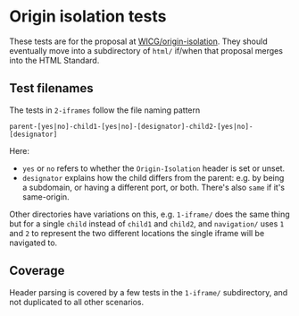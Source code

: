 # Origin isolation tests

These tests are for the proposal at
[WICG/origin-isolation](https://github.com/WICG/origin-isolation). They should
eventually move into a subdirectory of `html/` if/when that proposal merges into
the HTML Standard.

## Test filenames

The tests in `2-iframes` follow the file naming pattern

```
parent-[yes|no]-child1-[yes|no]-[designator]-child2-[yes|no]-[designator]
```

Here:

* `yes` or `no` refers to whether the `Origin-Isolation` header is set or unset.
* `designator` explains how the child differs from the parent: e.g. by being a
  subdomain, or having a different port, or both. There's also `same` if it's
  same-origin.

Other directories have variations on this, e.g. `1-iframe/` does the same thing
but for a single `child` instead of `child1` and `child2`, and `navigation/`
uses `1` and `2` to represent the two different locations the single iframe will
be navigated to.

## Coverage

Header parsing is covered by a few tests in the `1-iframe/` subdirectory, and
not duplicated to all other scenarios.
